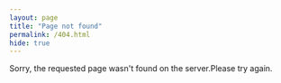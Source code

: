 ```yaml
---
layout: page
title: "Page not found"
permalink: /404.html
hide: true
---
```

Sorry, the requested page wasn't found on the server.Please try again.
